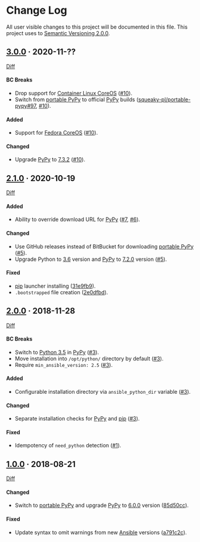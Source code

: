 Change Log
==========

All user visible changes to this project will be documented in this file. This project uses to [Semantic Versioning 2.0.0].




## [3.0.0] · 2020-11-??

[Diff](https://github.com/instrumentisto/ansible-coreos-bootstrap/compare/2.1.0...3.0.0)

#### BC Breaks

- Drop support for [Container Linux CoreOS] ([#10]).
- Switch from [portable PyPy] to official [PyPy] builds ([squeaky-pl/portable-pypy#97], [#10]).

#### Added

- Support for [Fedora CoreOS] ([#10]).

#### Changed

- Upgrade [PyPy] to [7.3.2][PyPy 7.3.2] ([#10]).

[squeaky-pl/portable-pypy#97]: https://github.com/squeaky-pl/portable-pypy/issues/97
[#10]: https://github.com/instrumentisto/ansible-coreos-bootstrap/pull/7




## [2.1.0] · 2020-10-19

[Diff](https://github.com/instrumentisto/ansible-coreos-bootstrap/compare/2.0.0...2.1.0)

#### Added

- Ability to override download URL for [PyPy] ([#7], [#6]).

#### Changed

- Use GitHub releases instead of BitBucket for downloading [portable PyPy] ([#5]).
- Upgrade Python to [3.6][Python 3.6] version and [PyPy] to [7.2.0][PyPy 7.2.0] version ([#5]).

#### Fixed

- [pip] launcher installing ([31e9fb9]).
- `.bootstrapped` file creation ([2e0dfbd]).

[#5]: https://github.com/instrumentisto/ansible-coreos-bootstrap/pull/5
[#6]: https://github.com/instrumentisto/ansible-coreos-bootstrap/issues/6
[#7]: https://github.com/instrumentisto/ansible-coreos-bootstrap/pull/7
[31e9fb9]: https://github.com/instrumentisto/ansible-coreos-bootstrap/commit/31e9fb9e7119e85c39bc1938c15c5df75b8ecad9
[2e0dfbd]: https://github.com/instrumentisto/ansible-coreos-bootstrap/commit/2e0dfbd4b47d623e75c287ca3f2b31ced163ead3




## [2.0.0] · 2018-11-28

[Diff](https://github.com/instrumentisto/ansible-coreos-bootstrap/compare/1.0.0...2.0.0)

#### BC Breaks

- Switch to [Python 3.5] in [PyPy] ([#3]).
- Move installation into `/opt/python/` directory by default ([#3]).
- Require `min_ansible_version: 2.5` ([#3]).

#### Added

- Configurable installation directory via `ansible_python_dir` variable ([#3]).

#### Changed

- Separate installation checks for [PyPy] and [pip] ([#3]).

#### Fixed

- Idempotency of `need_python` detection ([#1]).

[#1]: https://github.com/instrumentisto/ansible-coreos-bootstrap/pull/1
[#3]: https://github.com/instrumentisto/ansible-coreos-bootstrap/pull/3




## [1.0.0] · 2018-08-21

[Diff](https://github.com/instrumentisto/ansible-coreos-bootstrap/compare/forked...1.0.0)

#### Changed

- Switch to [portable PyPy] and upgrade [PyPy] to [6.0.0](http://doc.pypy.org/en/latest/release-v6.0.0.html) version ([85d50cc](https://github.com/instrumentisto/ansible-coreos-bootstrap/commit/85d50cc96616506ae57173b1adbbee09d7f2dd29)).

#### Fixed

- Update syntax to omit warnings from new [Ansible] versions ([a791c2c](https://github.com/instrumentisto/ansible-coreos-bootstrap/commit/a791c2c5705a5d1a30ec503907f938b6bc221d3a)).





[3.0.0]: https://github.com/instrumentisto/ansible-coreos-bootstrap/tree/3.0.0
[2.1.0]: https://github.com/instrumentisto/ansible-coreos-bootstrap/tree/2.1.0
[2.0.0]: https://github.com/instrumentisto/ansible-coreos-bootstrap/tree/2.0.0
[1.0.0]: https://github.com/instrumentisto/ansible-coreos-bootstrap/tree/1.0.0

[Ansible]: https://www.ansible.com
[Container Linux CoreOS]: https://coreos.com/os/docs/latest
[Fedora CoreOS]: https://getfedora.org/en/coreos
[pip]: https://pypi.org/project/pip
[portable PyPy]: https://github.com/squeaky-pl/portable-pypy
[PyPy]: https://pypy.org
[Python 3.5]: https://www.python.org/downloads/release/python-350
[Python 3.6]: https://www.python.org/downloads/release/python-360
[PyPy 7.2.0]: http://doc.pypy.org/en/latest/release-v7.2.0.html
[PyPy 7.3.2]: http://doc.pypy.org/en/latest/release-v7.3.2.html
[Semantic Versioning 2.0.0]: https://semver.org
